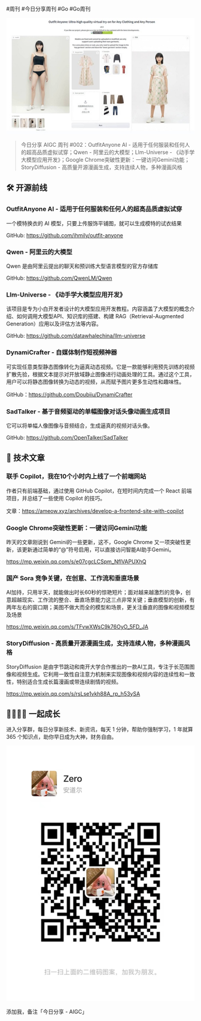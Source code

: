 #周刊 #今日分享周刊 #Go #Go周刊

![](./images/2024.05.07_outfitanyone_ai.jpeg)

> 今日分享 AIGC 周刊 #002：OutfitAnyone AI - 适用于任何服装和任何人的超高品质虚拟试穿；Qwen - 阿里云的大模型；Llm-Universe - 《动手学大模型应用开发》；Google Chrome突破性更新：一键访问Gemini功能；StoryDiffusion - 高质量开源漫画生成，支持连续人物，多种漫画风格

## 🛠 开源前线

### OutfitAnyone AI - 适用于任何服装和任何人的超高品质虚拟试穿

一个模特换衣的 AI 模型，只要上传服饰平铺图，就可以生成模特的试衣结果

GitHub: https://github.com/ihmily/outfit-anyone

### Qwen - 阿里云的大模型

Qwen 是由阿里云提出的聊天和预训练大型语言模型的官方存储库

GitHub: https://github.com/QwenLM/Qwen

### Llm-Universe - 《动手学大模型应用开发》

该项目是专为小白开发者设计的大模型应用开发教程。内容涵盖了大模型的概念介绍、如何调用大模型API、知识库的搭建、构建 RAG（Retrieval-Augmented Generation）应用以及评估方法等内容。

GitHub: https://github.com/datawhalechina/llm-universe

### DynamiCrafter - 自媒体制作短视频神器

可实现任意类型静态图像转化为逼真动态视频。它是一款能够利用预先训练的视频扩散先验，根据文本提示对开放域静止图像进行动画处理的工具。通过这个工具，用户可以将静态图像转换为动态的视频，从而赋予图片更多生动性和趣味性。

GitHub：https://github.com/Doubiiu/DynamiCrafter

### SadTalker - 基于音频驱动的单幅图像对话头像动画生成项目

它可以将单幅人像图像与音频结合，生成逼真的视频对话头像。

GitHub: https://github.com/OpenTalker/SadTalker

## 📘 技术文章

### 联手 Copilot，我在10个小时内上线了一个前端网站

作者只有前端基础，通过使用 GitHub Copilot，在短时间内完成一个 React 前端项目，并总结了一些使用 Copilot 的技巧。

文章：https://ameow.xyz/archives/develop-a-frontend-site-with-copilot

### Google Chrome突破性更新：一键访问Gemini功能

昨天的文章刚说到 Gemini的一些更新，这不，Google Chrome 又一项突破性更新，该更新通过简单的“@”符号启用，可以直接访问智能AI助手Gemini。

https://mp.weixin.qq.com/s/e07cgcLCSpm_NflVAPUXhQ

### 国产 Sora 竞争关键，在创意、工作流和垂直场景 

AI加持，只用半天，就能做出时长60秒的惊艳短片；面对越来越激烈的竞争，创意超越现实、工作流的整合、垂直场景能力这三点非常关键；垂直模型的创新，有两年左右的窗口期；美图不做大而全的模型和场景，更关注垂直的图像和视频模型及场景

https://mp.weixin.qq.com/s/TFvwXWsC9k76OyO_5FD_JA

### StoryDiffusion - 高质量开源漫画生成，支持连续人物，多种漫画风格

StoryDiffusion 是由字节跳动和南开大学合作推出的一款AI工具，专注于长范围图像和视频生成。它利用一致性自注意力机制来实现图像和视频内容的连续性和一致性，特别适合生成长篇漫画或带连续剧情的视频。

https://mp.weixin.qq.com/s/rsLse1vkh88A_rp_h53ySA

## 👨‍👩‍👧‍👦  一起成长
进入分享群，每日分享新技术、新资讯，每天 1 分钟，帮助你强制学习，1 年就算 365 个知识点，助你早日成为大神，财务自由。

![](./images/WeChat-QRCode.png)

添加我，备注「今日分享 - AIGC」
